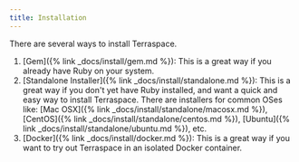 ```yaml
---
title: Installation
---
```


There are several ways to install Terraspace.

1. [Gem]({% link _docs/install/gem.md %}): This is a great way if you already have Ruby on your system.
2. [Standalone Installer]({% link _docs/install/standalone.md %}): This is a great way if you don't yet have Ruby installed, and want a quick and easy way to install Terraspace. There are installers for common OSes like: [Mac OSX]({% link _docs/install/standalone/macosx.md %}), [CentOS]({% link _docs/install/standalone/centos.md %}), [Ubuntu]({% link _docs/install/standalone/ubuntu.md %}), etc.
3. [Docker]({% link _docs/install/docker.md %}): This is a great way if you want to try out Terraspace in an isolated Docker container.
